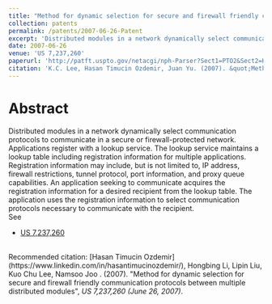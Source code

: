 ```yaml
---
title: "Method for dynamic selection for secure and firewall friendly communication protocols between multiple distributed modules"
collection: patents
permalink: /patents/2007-06-26-Patent
excerpt: 'Distributed modules in a network dynamically select communication protocols to communicate in a secure or firewall-protected network. '
date: 2007-06-26
venue: 'US 7,237,260'
paperurl: 'http://patft.uspto.gov/netacgi/nph-Parser?Sect1=PTO2&Sect2=HITOFF&p=1&u=%2Fnetahtml%2FPTO%2Fsearch-bool.html&r=1&f=G&l=50&co1=AND&d=PTXT&s1=7,237,260.PN.&OS=PN/7,237,260&RS=PN/7,237,260'
citation: 'K.C. Lee, Hasan Timucin Ozdemir, Juan Yu. (2007). &quot;Method for dynamic selection for secure and firewall friendly communication protocols between multiple distributed modules&quot;, <i>US 7,237,260 (June 26, 2007)</i>.'
---
```


Abstract
========
Distributed modules in a network dynamically select communication protocols to communicate in a secure or firewall-protected network. 
Applications register with a lookup service. 
The lookup service maintains a lookup table including registration information for multiple applications. 
Registration information may include, but is not limited to, IP address, firewall restrictions, tunnel protocol, port information, and proxy queue capabilities. 
An application seeking to communicate acquires the registration information for a desired recipient from the lookup table. 
The application uses the registration information to select communication protocols necessary to communicate with the recipient.
<br>
See
- [US 7,237,260](http://patft.uspto.gov/netacgi/nph-Parser?Sect1=PTO2&Sect2=HITOFF&p=1&u=%2Fnetahtml%2FPTO%2Fsearch-bool.html&r=1&f=G&l=50&co1=AND&d=PTXT&s1=7,237,260.PN.&OS=PN/7,237,260&RS=PN/7,237,260)

<br>
Recommended citation: [Hasan Timucin Ozdemir](https://www.linkedin.com/in/hasantimucinozdemir/), Hongbing Li, Lipin Liu, Kuo Chu Lee, Namsoo Joo . (2007). "Method for dynamic selection for secure and firewall friendly communication protocols between multiple distributed modules", <i>US 7,237,260 (June 26, 2007)</i>. 
